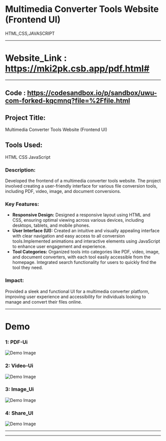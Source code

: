 # Multimedia Converter Tools Website (Frontend UI)
HTML,CSS,JAVASCRIPT

<hr>

# Website_Link : https://mki2pk.csb.app/pdf.html#
<hr>

## Code : https://codesandbox.io/p/sandbox/uwu-com-forked-kqcmnq?file=%2Ffile.html

## Project Title:
Multimedia Converter Tools Website (Frontend UI)


## Tools Used:
HTML
CSS
JavaScript


### Description:
Developed the frontend of a multimedia converter tools website. The project involved creating a user-friendly interface for various file conversion tools, including PDF, video, image, and document conversions.

### Key Features:
- **Responsive Design:** Designed a responsive layout using HTML and CSS, ensuring optimal viewing across various devices, including desktops, tablets, and mobile phones.
- **User Interface (UI):** Created an intuitive and visually appealing interface with clear navigation and easy access to all conversion tools.Implemented animations and interactive elements using JavaScript to enhance user engagement and experience.
- **Tool Categories:** Organized tools into categories like PDF, video, image, and document converters, with each tool easily accessible from the homepage.
Integrated search functionality for users to quickly find the tool they need.

### Impact:
Provided a sleek and functional UI for a multimedia converter platform, improving user experience and accessibility for individuals looking to manage and convert their files online.

<hr>

# Demo 

### 1: PDF-Ui
![Demo Image](https://github.com/smit012/Multimedia-Converter-Tools-Website-Frontend-UI-/blob/main/PDF_Tools.png)


### 2: Video-Ui
![Demo Image](https://github.com/smit012/Multimedia-Converter-Tools-Website-Frontend-UI-/blob/main/Video_Tools.png)


### 3: Image_Ui
![Demo Image](https://github.com/smit012/Multimedia-Converter-Tools-Website-Frontend-UI-/blob/main/Image_Tools.png)


### 4: Share_UI
![Demo Image](https://github.com/smit012/Multimedia-Converter-Tools-Website-Frontend-UI-/blob/main/Share.png)


<HR>
<HR>
